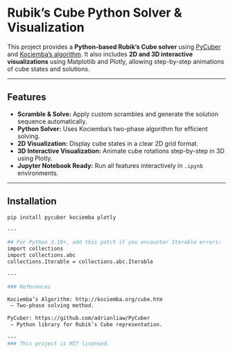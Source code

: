 # Rubik’s Cube Python Solver & Visualization

This project provides a **Python-based Rubik’s Cube solver** using [PyCuber](https://github.com/adrianliaw/PyCuber) and [Kociemba’s algorithm](http://kociemba.org/cube.htm). It also includes **2D and 3D interactive visualizations** using Matplotlib and Plotly, allowing step-by-step animations of cube states and solutions.

---

## Features

- **Scramble & Solve:** Apply custom scrambles and generate the solution sequence automatically.
- **Python Solver:** Uses Kociemba’s two-phase algorithm for efficient solving.
- **2D Visualization:** Display cube states in a clear 2D grid format.
- **3D Interactive Visualization:** Animate cube rotations step-by-step in 3D using Plotly.
- **Jupyter Notebook Ready:** Run all features interactively in `.ipynb` environments.

---

## Installation

```bash
pip install pycuber kociemba plotly

---

## For Python 3.10+, add this patch if you encounter Iterable errors:
import collections
import collections.abc
collections.Iterable = collections.abc.Iterable

---

### References

Kociemba’s Algorithm: http://kociemba.org/cube.htm
 – Two-phase solving method.

PyCuber: https://github.com/adrianliaw/PyCuber 
 – Python library for Rubik’s Cube representation.

---
### This project is MIT licensed.



